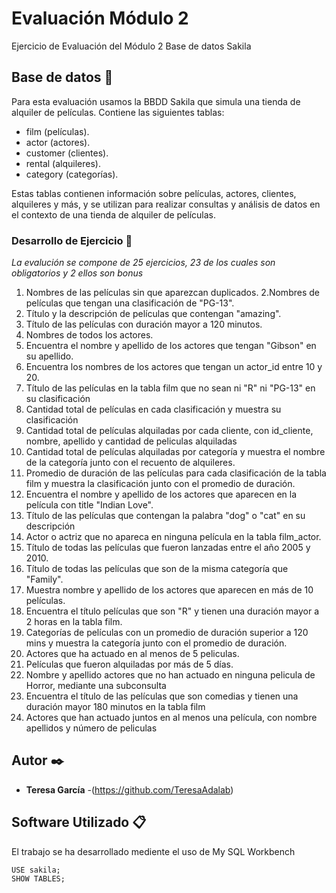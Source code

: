 
# Evaluación Módulo 2

Ejercicio de Evaluación del Módulo 2 Base de datos Sakila

## Base de datos 🚀
Para esta evaluación usamos  la BBDD Sakila  que simula una tienda de alquiler de películas. Contiene las siguientes tablas:
* film (películas).
* actor (actores).
* customer (clientes).
* rental (alquileres).
* category (categorías).

Estas tablas contienen información sobre películas, actores, clientes, alquileres y más, y se utilizan para realizar consultas y análisis de datos en el contexto de una tienda de alquiler de películas.

### Desarrollo de Ejercicio 🔧

_La evalución se compone de 25 ejercicios, 23 de los cuales son obligatorios y 2 ellos son bonus_

1. Nombres de las películas sin que aparezcan duplicados.
2.Nombres de películas que tengan una clasificación de "PG-13".
3. Título y la descripción de  películas que contengan "amazing".
4. Título de  las películas con duración mayor a 120 minutos.
5.  Nombres  de todos los actores.
6.  Encuentra el nombre y apellido de los actores que tengan "Gibson" en su apellido.
7.  Encuentra los nombres de los actores que tengan un actor_id entre 10 y 20.
8.  Título de las películas en la tabla film que no sean ni "R" ni "PG-13" en su clasificación
9.  Cantidad total de películas en cada clasificación  y muestra su clasificación
10. Cantidad total de películas alquiladas por cada cliente, con id_cliente, nombre, apellido y cantidad de peliculas alquiladas
11. Cantidad total de películas alquiladas por categoría y muestra el nombre de la categoría junto con el recuento de alquileres.
12. Promedio de duración de las películas para cada clasificación de la tabla film y  muestra la clasificación junto con el promedio de duración.
13. Encuentra el nombre y apellido de los actores que aparecen en la película con title "Indian Love".
14. Título de  las películas que contengan la palabra "dog" o "cat" en su descripción
15. Actor o actriz que no apareca en ninguna película en la tabla film_actor.
16. Título de todas las películas que fueron lanzadas entre el año 2005 y 2010.
17. Título de todas las películas que son de la misma categoría que "Family".
18. Muestra  nombre y apellido de los actores que aparecen en más de 10 películas.
19. Encuentra el título  películas que son "R" y tienen una duración mayor a 2 horas en la tabla film.
20. Categorías de películas con un promedio de duración superior a 120 mins y  muestra la categoría junto con el promedio de duración.
21. Actores que ha actuado en al menos de 5 peliculas.
22. Películas que fueron alquiladas por más de 5 días.
23. Nombre y apellido actores que no han actuado en ninguna pelicula de Horror, mediante una subconsulta
24. Encuentra el título de las películas que son comedias y tienen una duración mayor 180 minutos en la tabla film
25. Actores que han actuado juntos en al menos una película, con nombre apellidos y número de peliculas

## Autor ✒️

* **Teresa García**  -(https://github.com/TeresaAdalab)

## Software Utilizado 📋

El trabajo se ha desarrollado mediente el uso de My SQL Workbench

```
USE sakila;
SHOW TABLES;
```

